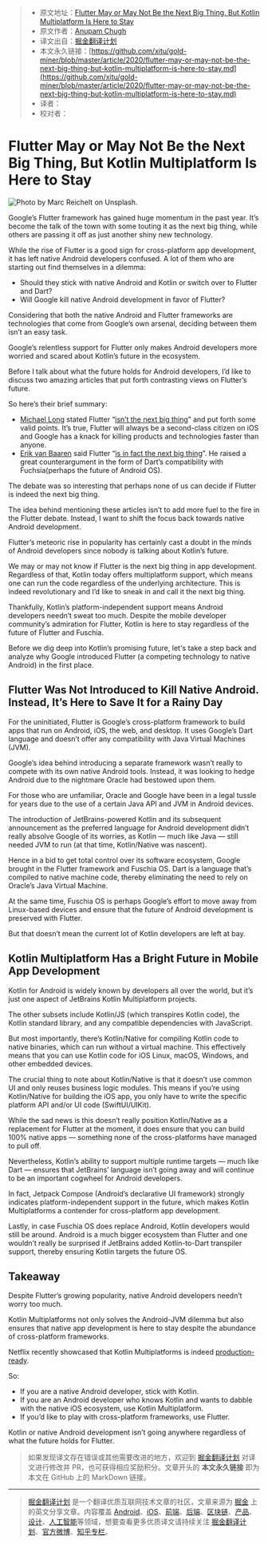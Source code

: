 > * 原文地址：[Flutter May or May Not Be the Next Big Thing, But Kotlin Multiplatform Is Here to Stay](https://medium.com/better-programming/flutter-may-or-may-not-be-the-next-big-thing-but-kotlin-multiplatform-is-here-to-stay-baf1a44a692d)
> * 原文作者：[Anupam Chugh](https://medium.com/@anupamchugh)
> * 译文出自：[掘金翻译计划](https://github.com/xitu/gold-miner)
> * 本文永久链接：[https://github.com/xitu/gold-miner/blob/master/article/2020/flutter-may-or-may-not-be-the-next-big-thing-but-kotlin-multiplatform-is-here-to-stay.md](https://github.com/xitu/gold-miner/blob/master/article/2020/flutter-may-or-may-not-be-the-next-big-thing-but-kotlin-multiplatform-is-here-to-stay.md)
> * 译者：
> * 校对者：

# Flutter May or May Not Be the Next Big Thing, But Kotlin Multiplatform Is Here to Stay

![Photo by [Marc Reichelt](https://unsplash.com/@mreichelt?utm_source=medium&utm_medium=referral) on [Unsplash](https://unsplash.com?utm_source=medium&utm_medium=referral).](https://cdn-images-1.medium.com/max/8064/0*p9BRbpAgNsMKNKJS)

Google’s Flutter framework has gained huge momentum in the past year. It’s become the talk of the town with some touting it as the next big thing, while others are passing it off as just another shiny new technology.

While the rise of Flutter is a good sign for cross-platform app development, it has left native Android developers confused. A lot of them who are starting out find themselves in a dilemma:

* Should they stick with native Android and Kotlin or switch over to Flutter and Dart?
* Will Google kill native Android development in favor of Flutter?

Considering that both the native Android and Flutter frameworks are technologies that come from Google’s own arsenal, deciding between them isn’t an easy task.

Google’s relentless support for Flutter only makes Android developers more worried and scared about Kotlin’s future in the ecosystem.

Before I talk about what the future holds for Android developers, I’d like to discuss two amazing articles that put forth contrasting views on Flutter’s future.

So here’s their brief summary:

* [Michael Long](undefined) stated Flutter “[isn’t the next big thing](https://medium.com/better-programming/why-flutter-isnt-the-next-big-thing-e268488521f4)” and put forth some valid points. It’s true, Flutter will always be a second-class citizen on iOS and Google has a knack for killing products and technologies faster than anyone.
* [Erik van Baaren](undefined) said Flutter “[is in fact the next big thing](https://medium.com/better-programming/why-flutter-is-in-fact-the-next-big-thing-in-app-development-8f514dd3a252)”. He raised a great counterargument in the form of Dart’s compatibility with Fuchsia(perhaps the future of Android OS).

The debate was so interesting that perhaps none of us can decide if Flutter is indeed the next big thing.

The idea behind mentioning these articles isn’t to add more fuel to the fire in the Flutter debate. Instead, I want to shift the focus back towards native Android development.

Flutter’s meteoric rise in popularity has certainly cast a doubt in the minds of Android developers since nobody is talking about Kotlin’s future.

We may or may not know if Flutter is the next big thing in app development. Regardless of that, Kotlin today offers multiplatform support, which means one can run the code regardless of the underlying architecture. This is indeed revolutionary and I’d like to sneak in and call it the next big thing.

Thankfully, Kotlin’s platform-independent support means Android developers needn’t sweat too much. Despite the mobile developer community’s admiration for Flutter, Kotlin is here to stay regardless of the future of Flutter and Fuschia.

Before we dig deep into Kotlin’s promising future, let's take a step back and analyze why Google introduced Flutter (a competing technology to native Android) in the first place.

## Flutter Was Not Introduced to Kill Native Android. Instead, It’s Here to Save It for a Rainy Day

For the uninitiated, Flutter is Google’s cross-platform framework to build apps that run on Android, iOS, the web, and desktop. It uses Google’s Dart language and doesn’t offer any compatibility with Java Virtual Machines (JVM).

Google’s idea behind introducing a separate framework wasn’t really to compete with its own native Android tools. Instead, it was looking to hedge Android due to the nightmare Oracle had bestowed upon them.

For those who are unfamiliar, Oracle and Google have been in a legal tussle for years due to the use of a certain Java API and JVM in Android devices.

The introduction of JetBrains-powered Kotlin and its subsequent announcement as the preferred language for Android development didn’t really absolve Google of its worries, as Kotlin — much like Java — still needed JVM to run (at that time, Kotlin/Native was nascent).

Hence in a bid to get total control over its software ecosystem, Google brought in the Flutter framework and Fuschia OS. Dart is a language that’s compiled to native machine code, thereby eliminating the need to rely on Oracle’s Java Virtual Machine.

At the same time, Fuschia OS is perhaps Google’s effort to move away from Linux-based devices and ensure that the future of Android development is preserved with Flutter.

But that doesn’t mean the current lot of Kotlin developers are left at bay.

## Kotlin Multiplatform Has a Bright Future in Mobile App Development

Kotlin for Android is widely known by developers all over the world, but it’s just one aspect of JetBrains Kotlin Multiplatform projects.

The other subsets include Kotlin/JS (which transpires Kotlin code), the Kotlin standard library, and any compatible dependencies with JavaScript.

But most importantly, there’s Kotlin/Native for compiling Kotlin code to native binaries, which can run without a virtual machine. This effectively means that you can use Kotlin code for iOS Linux, macOS, Windows, and other embedded devices.

The crucial thing to note about Kotlin/Native is that it doesn’t use common UI and only reuses business logic modules. This means if you’re using Kotlin/Native for building the iOS app, you only have to write the specific platform API and/or UI code (SwiftUI/UIKit).

While the sad news is this doesn’t really position Kotlin/Native as a replacement for Flutter at the moment, it does ensure that you can build 100% native apps — something none of the cross-platforms have managed to pull off.

Nevertheless, Kotlin’s ability to support multiple runtime targets — much like Dart — ensures that JetBrains’ language isn’t going away and will continue to be an important cogwheel for Android developers.

In fact, Jetpack Compose (Android’s declarative UI framework) strongly indicates platform-independent support in the future, which makes Kotlin Multiplatforms a contender for cross-platform app development.

Lastly, in case Fuschia OS does replace Android, Kotlin developers would still be around. Android is a much bigger ecosystem than Flutter and one wouldn’t really be surprised if JetBrains added Kotlin-to-Dart transpiler support, thereby ensuring Kotlin targets the future OS.

## Takeaway

Despite Flutter’s growing popularity, native Android developers needn’t worry too much.

Kotlin Multiplatforms not only solves the Android-JVM dilemma but also ensures that native app development is here to stay despite the abundance of cross-platform frameworks.

Netflix recently showcased that Kotlin Multiplatforms is indeed [production-ready](https://netflixtechblog.com/netflix-android-and-ios-studio-apps-kotlin-multiplatform-d6d4d8d25d23).

So:

* If you are a native Android developer, stick with Kotlin.
* If you are an Android developer who knows Kotlin and wants to dabble with the native iOS ecosystem, use Kotlin Multiplatform.
* If you’d like to play with cross-platform frameworks, use Flutter.

Kotlin or native Android development isn’t going anywhere regardless of what the future holds for Flutter.

> 如果发现译文存在错误或其他需要改进的地方，欢迎到 [掘金翻译计划](https://github.com/xitu/gold-miner) 对译文进行修改并 PR，也可获得相应奖励积分。文章开头的 **本文永久链接** 即为本文在 GitHub 上的 MarkDown 链接。

---

> [掘金翻译计划](https://github.com/xitu/gold-miner) 是一个翻译优质互联网技术文章的社区，文章来源为 [掘金](https://juejin.im) 上的英文分享文章。内容覆盖 [Android](https://github.com/xitu/gold-miner#android)、[iOS](https://github.com/xitu/gold-miner#ios)、[前端](https://github.com/xitu/gold-miner#前端)、[后端](https://github.com/xitu/gold-miner#后端)、[区块链](https://github.com/xitu/gold-miner#区块链)、[产品](https://github.com/xitu/gold-miner#产品)、[设计](https://github.com/xitu/gold-miner#设计)、[人工智能](https://github.com/xitu/gold-miner#人工智能)等领域，想要查看更多优质译文请持续关注 [掘金翻译计划](https://github.com/xitu/gold-miner)、[官方微博](http://weibo.com/juejinfanyi)、[知乎专栏](https://zhuanlan.zhihu.com/juejinfanyi)。
